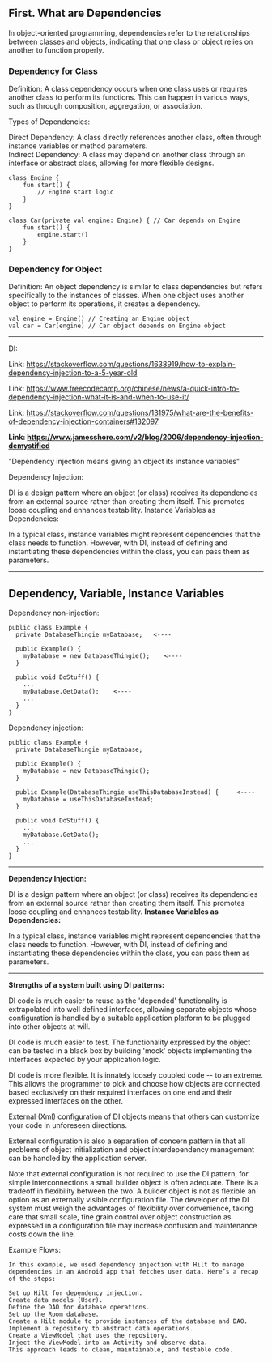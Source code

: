 ## First. What are Dependencies

In object-oriented programming, dependencies refer to the relationships between classes and objects, indicating that one class or object relies on another to function properly. 

### Dependency for Class

Definition: A class dependency occurs when one class uses or requires another class to perform its functions. This can happen in various ways, such as through composition, aggregation, or association.

Types of Dependencies:

Direct Dependency: A class directly references another class, often through instance variables or method parameters.
</br>Indirect Dependency: A class may depend on another class through an interface or abstract class, allowing for more flexible designs.

```
class Engine {
    fun start() {
        // Engine start logic
    }
}

class Car(private val engine: Engine) { // Car depends on Engine
    fun start() {
        engine.start()
    }
}
```

### Dependency for Object 

Definition: An object dependency is similar to class dependencies but refers specifically to the instances of classes. When one object uses another object to perform its operations, it creates a dependency.

```
val engine = Engine() // Creating an Engine object
val car = Car(engine) // Car object depends on Engine object
```

_____
DI:

Link: https://stackoverflow.com/questions/1638919/how-to-explain-dependency-injection-to-a-5-year-old

Link: https://www.freecodecamp.org/chinese/news/a-quick-intro-to-dependency-injection-what-it-is-and-when-to-use-it/

Link: https://stackoverflow.com/questions/131975/what-are-the-benefits-of-dependency-injection-containers#132097

**Link: https://www.jamesshore.com/v2/blog/2006/dependency-injection-demystified**

"Dependency injection means giving an object its instance variables"

Dependency Injection:

DI is a design pattern where an object (or class) receives its dependencies from an external source rather than creating them itself. This promotes loose coupling and enhances testability.
Instance Variables as Dependencies:

In a typical class, instance variables might represent dependencies that the class needs to function. However, with DI, instead of defining and instantiating these dependencies within the class, you can pass them as parameters.

_____

## Dependency, Variable, Instance Variables

Dependency non-injection:
```
public class Example {
  private DatabaseThingie myDatabase;   <----

  public Example() {
    myDatabase = new DatabaseThingie();    <----
  }

  public void DoStuff() {
    ...
    myDatabase.GetData();    <----
    ...
  }
}
```

Dependency injection:
```
public class Example {
  private DatabaseThingie myDatabase;

  public Example() {
    myDatabase = new DatabaseThingie();
  }

  public Example(DatabaseThingie useThisDatabaseInstead) {     <----
    myDatabase = useThisDatabaseInstead;
  }

  public void DoStuff() {
    ...
    myDatabase.GetData();
    ...
  }
} 
```


_____

**Dependency Injection:**

DI is a design pattern where an object (or class) receives its dependencies from an external source rather than creating them itself. This promotes loose coupling and enhances testability.
**Instance Variables as Dependencies:**

In a typical class, instance variables might represent dependencies that the class needs to function. However, with DI, instead of defining and instantiating these dependencies within the class, you can pass them as parameters.

_____

**Strengths of a system built using DI patterns:**

DI code is much easier to reuse as the 'depended' functionality is extrapolated into well defined interfaces, allowing separate objects whose configuration is handled by a suitable application platform to be plugged into other objects at will.

DI code is much easier to test. The functionality expressed by the object can be tested in a black box by building 'mock' objects implementing the interfaces expected by your application logic.

DI code is more flexible. It is innately loosely coupled code -- to an extreme. This allows the programmer to pick and choose how objects are connected based exclusively on their required interfaces on one end and their expressed interfaces on the other.

External (Xml) configuration of DI objects means that others can customize your code in unforeseen directions.

External configuration is also a separation of concern pattern in that all problems of object initialization and object interdependency management can be handled by the application server.

Note that external configuration is not required to use the DI pattern, for simple interconnections a small builder object is often adequate. There is a tradeoff in flexibility between the two. A builder object is not as flexible an option as an externally visible configuration file. The developer of the DI system must weigh the advantages of flexibility over convenience, taking care that small scale, fine grain control over object construction as expressed in a configuration file may increase confusion and maintenance costs down the line.


Example Flows:
```
In this example, we used dependency injection with Hilt to manage dependencies in an Android app that fetches user data. Here’s a recap of the steps:

Set up Hilt for dependency injection.
Create data models (User).
Define the DAO for database operations.
Set up the Room database.
Create a Hilt module to provide instances of the database and DAO.
Implement a repository to abstract data operations.
Create a ViewModel that uses the repository.
Inject the ViewModel into an Activity and observe data.
This approach leads to clean, maintainable, and testable code.

```
